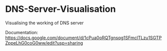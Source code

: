 # DNS-Server-Visualisation
Visualising the working of DNS server

Documentation: https://docs.google.com/document/d/1cPua0oRQTgnsqg1SFmclTLzu1SGTPZppeLhG0coG0ww/edit?usp=sharing
